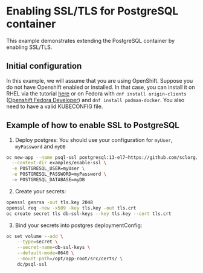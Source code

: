 # Enabling SSL/TLS for PostgreSQL container

This example demonstrates extending the PostgreSQL container by enabling SSL/TLS.

## Initial configuration

In this example, we will assume that you are using OpenShift. Suppose you do not have Openshift enabled or installed. In that case, you can install it on RHEL via the tutorial [here](https://docs.openshift.com/container-platform/4.12/installing/index.html) or on Fedora with `dnf install origin-clients` ([Openshift Fedora Developer](https://developer.fedoraproject.org/deployment/ocopenshift/about.html)) and `dnf install podman-docker`. You also need to have a valid KUBECONFIG file.

## Example of how to enable SSL to PostgreSQL

1. Deploy postgres:
   You should use your configuration for `myUser`, `myPassword` and `myDB`

```bash
oc new-app --name psql-ssl postgresql:13-el7~https://github.com/sclorg/postgresql-container.git \
  --context-dir examples/enable-ssl \
  -e POSTGRESQL_USER=myUser \
  -e POSTGRESQL_PASSWORD=myPassword \
  -e POSTGRESQL_DATABASE=myDB
```

2. Create your secrets:

```bash
openssl genrsa -out tls.key 2048
openssl req -new -x509 -key tls.key -out tls.crt
oc create secret tls db-ssl-keys --key tls.key --cert tls.crt
```

3. Bind your secrets into postgres deploymentConfig:

```bash
oc set volume --add \
    --type=secret \
    --secret-name=db-ssl-keys \
    --default-mode=0640 \
    --mount-path=/opt/app-root/src/certs/ \
    dc/psql-ssl
```
